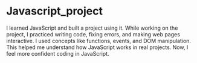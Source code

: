 # Javascript_project
I learned JavaScript and built a project using it. While working on the project, I practiced writing code, fixing errors, and making web pages interactive. I used concepts like functions, events, and DOM manipulation. This helped me understand how JavaScript works in real projects. Now, I feel more confident coding in JavaScript.
